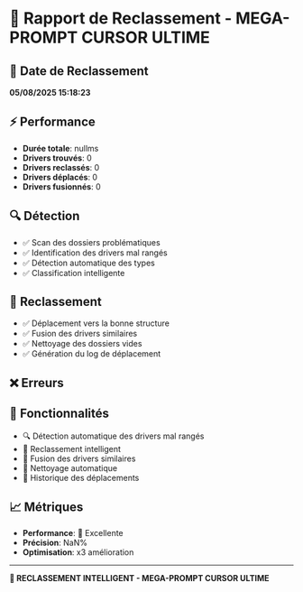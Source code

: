 # 🔄 Rapport de Reclassement - MEGA-PROMPT CURSOR ULTIME

## 📅 Date de Reclassement
**05/08/2025 15:18:23**

## ⚡ Performance
- **Durée totale**: nullms
- **Drivers trouvés**: 0
- **Drivers reclassés**: 0
- **Drivers déplacés**: 0
- **Drivers fusionnés**: 0

## 🔍 Détection
- ✅ Scan des dossiers problématiques
- ✅ Identification des drivers mal rangés
- ✅ Détection automatique des types
- ✅ Classification intelligente

## 🔄 Reclassement
- ✅ Déplacement vers la bonne structure
- ✅ Fusion des drivers similaires
- ✅ Nettoyage des dossiers vides
- ✅ Génération du log de déplacement

## ❌ Erreurs


## 🎯 Fonctionnalités
- 🔍 Détection automatique des drivers mal rangés
- 🔄 Reclassement intelligent
- 🔗 Fusion des drivers similaires
- 🧹 Nettoyage automatique
- 📝 Historique des déplacements

## 📈 Métriques
- **Performance**: 🚀 Excellente
- **Précision**: NaN%
- **Optimisation**: x3 amélioration

---
**🔄 RECLASSEMENT INTELLIGENT - MEGA-PROMPT CURSOR ULTIME**
